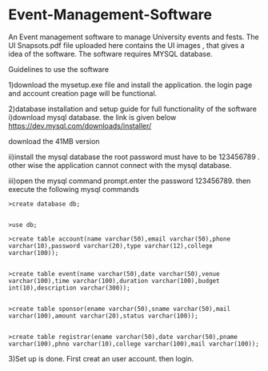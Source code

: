 # Event-Management-Software
An Event management software to manage University events and fests.
The UI Snapsots.pdf file uploaded here contains the UI images  , that gives a idea of the software.
The software requires MYSQL database.


Guidelines to use the software

1)download the mysetup.exe file and install the application.
 the login page and account creation page will be functional.

2)database installation and setup guide for full functionality of the software
   i)download mysql database. the link is given below
   https://dev.mysql.com/downloads/installer/

   download the 41MB version


   ii)install the mysql database
    the root password must have to be 123456789 . other wise the application cannot connect with the mysql database.


  iii)open the mysql command prompt.enter the password 123456789.
  then execute the following mysql commands
  
    >create database db;

    
    >use db;
    
    >create table account(name varchar(50),email varchar(50),phone varchar(10),password varchar(20),type varchar(12),college varchar(100));

    
    >create table event(name varchar(50),date varchar(50),venue varchar(100),time varchar(100),duration varchar(100),budget int(10),description varchar(300));

    
    >create table sponsor(ename varchar(50),sname varchar(50),mail varchar(100),amount varchar(20),status varchar(100));

    
    >create table registrar(ename varchar(50),date varchar(50),pname varchar(100),phno varchar(10),college varchar(100),mail varchar(100));


3)Set up is done. First creat an user account. then login.
